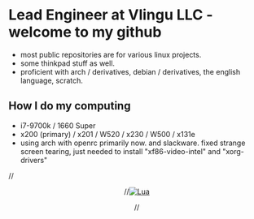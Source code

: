 # Lead Engineer at Vlingu LLC - welcome to my github
* most public repositories are for various linux projects. 
* some thinkpad stuff as well. 
* proficient with arch / derivatives, debian / derivatives, the english language, scratch.

## How I do my computing
* i7-9700k / 1660 Super
* x200 (primary) / x201 / W520 / x230 / W500 / x131e
* using arch with openrc primarily now. and slackware. fixed strange screen tearing, just needed to install "xf86-video-intel" and "xorg-drivers"

//<div align="center" id="madewithlua">

//[![Lua](https://img.shields.io/badge/Made%20with%20Lua-blue.svg?style=for-the-badge&logo=lua)](https://lua.org)

//</div>

